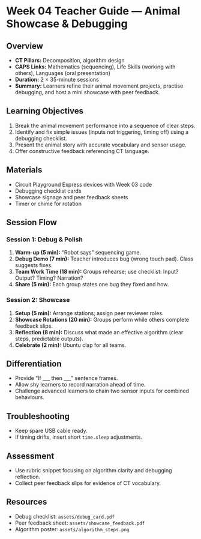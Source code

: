 # Week 04 Teacher Guide — Animal Showcase & Debugging

## Overview
- **CT Pillars:** Decomposition, algorithm design
- **CAPS Links:** Mathematics (sequencing), Life Skills (working with others), Languages (oral presentation)
- **Duration:** 2 × 35-minute sessions
- **Summary:** Learners refine their animal movement projects, practise debugging, and host a mini showcase with peer feedback.

## Learning Objectives
1. Break the animal movement performance into a sequence of clear steps.
2. Identify and fix simple issues (inputs not triggering, timing off) using a debugging checklist.
3. Present the animal story with accurate vocabulary and sensor usage.
4. Offer constructive feedback referencing CT language.

## Materials
- Circuit Playground Express devices with Week 03 code
- Debugging checklist cards
- Showcase signage and peer feedback sheets
- Timer or chime for rotation

## Session Flow
### Session 1: Debug & Polish
1. **Warm-up (5 min):** “Robot says” sequencing game.
2. **Debug Demo (7 min):** Teacher introduces bug (wrong touch pad). Class suggests fixes.
3. **Team Work Time (18 min):** Groups rehearse; use checklist: Input? Output? Timing? Narration?
4. **Share (5 min):** Each group states one bug they fixed and how.

### Session 2: Showcase
1. **Setup (5 min):** Arrange stations; assign peer reviewer roles.
2. **Showcase Rotations (20 min):** Groups perform while others complete feedback slips.
3. **Reflection (8 min):** Discuss what made an effective algorithm (clear steps, predictable outputs).
4. **Celebrate (2 min):** Ubuntu clap for all teams.

## Differentiation
- Provide “If ___ then ___” sentence frames.
- Allow shy learners to record narration ahead of time.
- Challenge advanced learners to chain two sensor inputs for combined behaviours.

## Troubleshooting
- Keep spare USB cable ready.
- If timing drifts, insert short `time.sleep` adjustments.

## Assessment
- Use rubric snippet focusing on algorithm clarity and debugging reflection.
- Collect peer feedback slips for evidence of CT vocabulary.

## Resources
- Debug checklist: `assets/debug_card.pdf`
- Peer feedback sheet: `assets/showcase_feedback.pdf`
- Algorithm poster: `assets/algorithm_steps.png`
